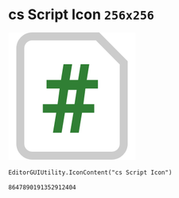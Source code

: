 # cs Script Icon `256x256`
<img src="/img/cs%20Script%20Icon.png" width=256 height=256>

``` CSharp
EditorGUIUtility.IconContent("cs Script Icon")
```
```
8647890191352912404
```
